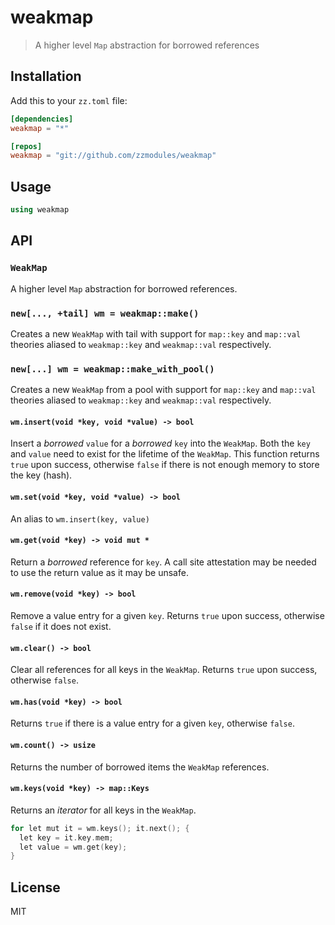 weakmap
=======

> A higher level `Map` abstraction for borrowed references

## Installation

Add this to your `zz.toml` file:

```toml
[dependencies]
weakmap = "*"

[repos]
weakmap = "git://github.com/zzmodules/weakmap"
```

## Usage

```c++
using weakmap
```

## API

### `WeakMap`

A higher level `Map` abstraction for borrowed references.

### `new[..., +tail] wm = weakmap::make()`

Creates a new `WeakMap` with tail with support for `map::key` and
`map::val` theories aliased to `weakmap::key` and `weakmap::val`
respectively.

### `new[...] wm = weakmap::make_with_pool()`

Creates a new `WeakMap` from a pool with support for `map::key` and
`map::val` theories aliased to `weakmap::key` and `weakmap::val`
respectively.

#### `wm.insert(void *key, void *value) -> bool`

Insert a _borrowed_ `value` for a _borrowed_ `key` into the `WeakMap`.
Both the `key` and `value` need to exist for the lifetime of the
`WeakMap`. This function returns `true` upon success, otherwise `false`
if there is not enough memory to store the key (hash).

#### `wm.set(void *key, void *value) -> bool`

An alias to `wm.insert(key, value)`

#### `wm.get(void *key) -> void mut *`

Return a _borrowed_ reference for `key`. A call site attestation may be
needed to use the return value as it may be unsafe.

#### `wm.remove(void *key) -> bool`

Remove a value entry for a given `key`. Returns `true` upon success,
otherwise `false` if it does not exist.

#### `wm.clear() -> bool`

Clear all references for all keys in the `WeakMap`. Returns `true` upon
success, otherwise `false`.

#### `wm.has(void *key) -> bool`

Returns `true` if there is a value entry for a given `key`, otherwise
`false`.

#### `wm.count() -> usize`

Returns the number of borrowed items the `WeakMap` references.

#### `wm.keys(void *key) -> map::Keys`

Returns an _iterator_ for all keys in the `WeakMap`.

```c++
for let mut it = wm.keys(); it.next(); {
  let key = it.key.mem;
  let value = wm.get(key);
}
```

## License

MIT
